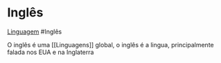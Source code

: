 # Inglês
[Linguagem](Linguagem) #Inglês

O inglês é uma [[Linguagens]] global, o inglês é a lingua, principalmente falada nos EUA e na Inglaterra

